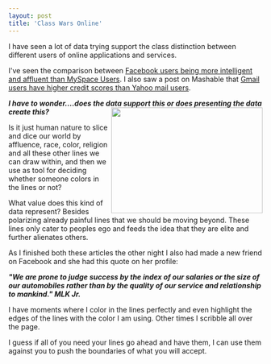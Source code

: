 ```yaml
---
layout: post
title: 'Class Wars Online'
---
```

I have seen a lot of data trying support the class distinction between different users of online applications and services.<p></p>
I've seen the comparison between <a href="http://www.readwriteweb.com/archives/more_proof_facebook_for_the_rich_myspace_for_the_poor.php">Facebook users being more intelligent and affluent than MySpace Users</a>. I also saw a post on Mashable that <a href="http://mashable.com/2009/10/18/credit-scores-email/trackback/">Gmail users have higher credit scores than Yahoo mail users</a>.<p></p>
<strong><em>I have to wonder....does the data support this or does presenting the data create this? <a href="http://newzar.wordpress.com/2009/01/31/saving-money/"><img class="alignnone" title="Rich and Poort" src="http://newzar.files.wordpress.com/2009/01/rich_poor.jpg?w=300&amp;h=210" alt="" width="300" height="210" align="right" /></a></em></strong><p></p>
Is it just human nature to slice and dice our world by affluence, race, color, religion and all these other lines we can draw within, and then we use as tool for deciding whether someone colors in the lines or not?<p></p>
What value does this kind of data represent? Besides polarizing already painful lines that we should be moving beyond. These lines only cater to peoples ego and feeds the idea that they are elite and further alienates others.<p></p>
As I finished both these articles the other night I also had made a new friend on Facebook and she had this quote on her profile:<p></p>
<strong><em>"We are prone to judge success by the index of our salaries or the size of our automobiles rather than by the quality of our service and relationship to mankind." MLK Jr.</em></strong><p></p>
I have moments where I color in the lines perfectly and even highlight the edges of the lines with the color I am using. Other times I scribble all over the page. <strong><em></em></strong><p></p>
I guess if all of you need your lines go ahead and have them, I can use them against you to push the boundaries of what you will accept.<strong><em>
</em></strong>